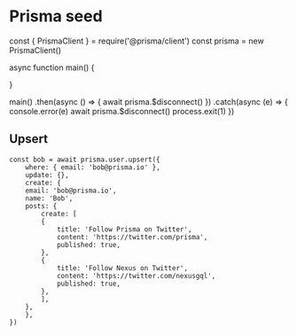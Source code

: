 # Prisma seed

  const { PrismaClient } = require('@prisma/client')
  const prisma = new PrismaClient()

  async function main() {

  }

  main()
      .then(async () => {
          await prisma.$disconnect()
      })
      .catch(async (e) => {
          console.error(e)
          await prisma.$disconnect()
          process.exit(1)
      })

## Upsert

    const bob = await prisma.user.upsert({
        where: { email: 'bob@prisma.io' },
        update: {},
        create: {
        email: 'bob@prisma.io',
        name: 'Bob',
        posts: {
            create: [
            {
                title: 'Follow Prisma on Twitter',
                content: 'https://twitter.com/prisma',
                published: true,
            },
            {
                title: 'Follow Nexus on Twitter',
                content: 'https://twitter.com/nexusgql',
                published: true,
            },
            ],
        },
        },
    })